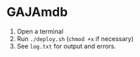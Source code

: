 GAJAmdb
====

1) Open a terminal
2) Run `./deploy.sh` (`chmod +x` if necessary)
3) See `log.txt` for output and errors.